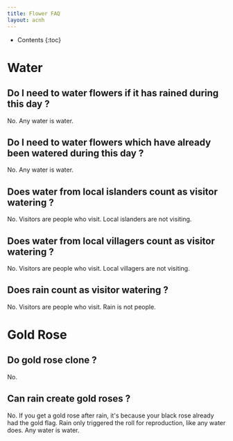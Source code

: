 ```yaml
---
title: Flower FAQ
layout: acnh
---
```


* Contents
{:toc}

# Water

## Do I need to water flowers if it has rained during this day ?

No. Any water is water.

## Do I need to water flowers which have already been watered during this day ?

No. Any water is water.

## Does water from local islanders count as visitor watering ?

No. Visitors are people who visit. Local islanders are not visiting.

## Does water from local villagers count as visitor watering ?

No. Visitors are people who visit. Local villagers are not visiting. 

## Does rain count as visitor watering ?

No. Visitors are people who visit. Rain is not people.

# Gold Rose

## Do gold rose clone ?

No.

## Can rain create gold roses ?

No. If you get a gold rose after rain, it's because your black rose already had the gold flag. Rain only triggered the roll for reproduction, like any water does. Any water is water.